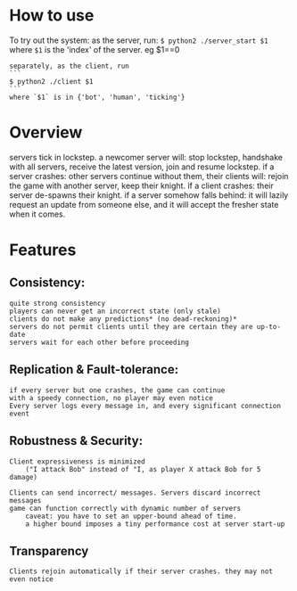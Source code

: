 # How to use
To try out the system:
    as the server, run:
    ```
    $ python2 ./server_start $1
    ```
    where `$1` is the 'index' of the server. eg $1==0

    separately, as the client, run
    ```
    $ python2 ./client $1
    ```
    where `$1` is in {'bot', 'human', 'ticking'}

# Overview
servers tick in lockstep.
a newcomer server will:
    stop lockstep,
    handshake with all servers,
    receive the latest version,
    join and resume lockstep.
if a server crashes:
    other servers continue without them,
    their clients will:
        rejoin the game with another server,
        keep their knight.
if a client crashes:
    their server de-spawns their knight.
if a server somehow falls behind:
    it will lazily request an update from someone else,
    and it will accept the fresher state when it comes.

# Features
## Consistency: 
	quite strong consistency
	players can never get an incorrect state (only stale)
	clients do not make any predictions* (no dead-reckoning)*
	servers do not permit clients until they are certain they are up-to-date
	servers wait for each other before proceeding

## Replication & Fault-tolerance:
	if every server but one crashes, the game can continue
	with a speedy connection, no player may even notice
	Every server logs every message in, and every significant connection event

## Robustness & Security:
	Client expressiveness is minimized
		("I attack Bob" instead of "I, as player X attack Bob for 5 damage)

	Clients can send incorrect/ messages. Servers discard incorrect messages
	game can function correctly with dynamic number of servers
		caveat: you have to set an upper-bound ahead of time.
		a higher bound imposes a tiny performance cost at server start-up

## Transparency
	Clients rejoin automatically if their server crashes. they may not even notice
